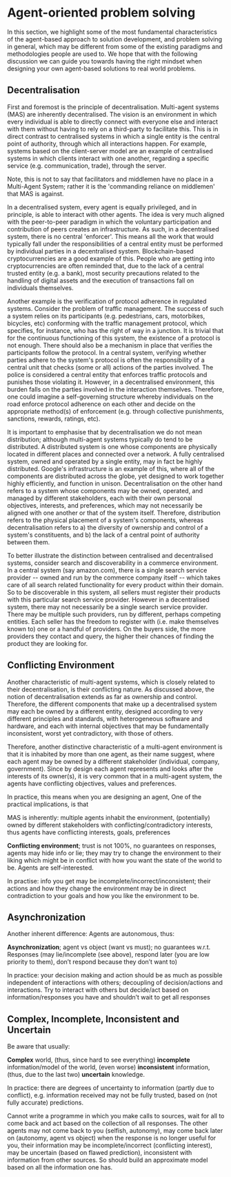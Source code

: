 # Agent-oriented problem solving
In this section, we highlight some of the most fundamental characteristics of the agent-based approach to solution development, and problem solving in general, which may be different from some of the existing paradigms and methodologies people are used to. We hope that with the following discussion we can guide you towards having the right mindset when designing your own agent-based solutions to real world problems.

<!-- Our aim with the following discussion is that we guide you--> 

## Decentralisation
First and foremost is the principle of decentralisation. Multi-agent systems (MAS) are inherently decentralised. The vision is an environment in which every individual is able to directly connect with everyone else and interact with them without having to rely on a third-party to facilitate this. This is in direct contrast to centralised systems in which a single entity is the central point of authority, through which all interactions happen. For example, systems based on the client-server model are an example of centralised systems in which <!--a central facility (the server) provides a set of services to the clients. Furthermore, in these systems,--> clients interact with one another, regarding a specific service (e.g. communication, trade), through the server. 

Note, this is not to say that facilitators and middlemen have no place in a Multi-Agent System; rather it is the 'commanding reliance on middlemen' that MAS is against.

In a decentralised system, every agent is equally privileged, and in principle, is able to interact with other agents. The idea is very much aligned with the peer-to-peer paradigm in which the voluntary participation and contribution of peers creates an infrastructure. As such, in a decentralised system, there is no central 'enforcer'. This means all the work that would typically fall under the responsibilities of a central entity must be performed by individual parties in a decentralised system. Blockchain-based cryptocurrencies are a good example of this. People who are getting into cryptocurrencies are often reminded that, due to the lack of a central trusted entity (e.g. a bank), most security precautions related to the handling of digital assets and the execution of transactions fall on individuals themselves. 

Another example is the verification of protocol adherence in regulated systems. Consider the problem of traffic management. The success of such a system relies on its participants (e.g. pedestrians, cars, motorbikes, bicycles, etc) conforming with the traffic management protocol, which specifies, for instance, who has the right of way in a junction. It is trivial that for the continuous functioning of this system, the existence of a protocol is not enough. There should also be a mechanism in place that verifies the participants follow the protocol. In a central system, verifying whether parties adhere to the system's protocol is often the responsibility of a central unit that checks (some or all) actions of the parties involved. The police is considered a central entity that enforces traffic protocols and punishes those violating it. However, in a decentralised environment, this burden falls on the parties involved in the interaction themselves. Therefore, one could imagine a self-governing structure whereby individuals on the road enforce protocol adherence on each other and decide on the appropriate method(s) of enforcement (e.g. through collective punishments, sanctions, rewards, ratings, etc).

It is important to emphasise that by decentralisation we do not mean distribution; although multi-agent systems typically do tend to be distributed. A distributed system is one whose components are physically located in different places and connected over a network. A fully centralised system, owned and operated by a single entity, may in fact be highly distributed. Google's infrastructure is an example of this, where all of the components are distributed across the globe, yet designed to work together highly efficiently, and function in unison. Decentralisation on the other hand refers to a system whose components may be owned, operated, and managed by different stakeholders, each with their own personal objectives, interests, and preferences, which may not necessarily be aligned with one another or that of the system itself. Therefore, distribution refers to the physical placement of a system's components, whereas decentralisation refers to a) the diversity of ownership and control of a system's constituents, and b) the lack of a central point of authority between them.    

To better illustrate the distinction between centralised and decentralised systems, consider search and discoverability in a commerce environment. In a central system (say amazon.com), there is a single search service provider -- owned and run by the commerce company itself -- which takes care of all search related functionality for every product within their domain. So to be discoverable in this system, all sellers must register their products with this particular search service provider. However in a decentralised system, there may not necessarily be a single search service provider. There may be multiple such providers, run by different, perhaps competing entities. Each seller has the freedom to register with (i.e. make themselves known to) one or a handful of providers. On the buyers side, the more providers they contact and query, the higher their chances of finding the product they are looking for. 

## Conflicting Environment

Another characteristic of multi-agent systems, which is closely related to their decentralisation, is their conflicting nature. As discussed above, the notion of decentralisation extends as far as ownership and control. Therefore, the different components that make up a decentralised system may each be owned by a different entity, designed according to very different principles and standards, with heterogeneous software and hardware, and each with internal objectives that may be fundamentally inconsistent, worst yet contradictory, with those of others. 

<!--As their name suggest, there are more than one agent in a multi-agent environment, each changing the state of the environment to their own liking. Crucially, as a decentralised system, MAS makes no such assumption that agents are owned by the same entity, or designed homogeneously along the same line of standards and principles. In fact, a distinctive characteristic of a multi-agent environment is that it is inhabited by more than one agent, each being owned by a different stakeholder (individual, company, government).-->

Therefore, another distinctive characteristic of a multi-agent environment is that it is inhabited by more than one agent, as their name suggest, where each agent may be owned by a different stakeholder (individual, company, government). Since by design each agent represents and looks after the interests of its owner(s), it is very common that in a multi-agent system, the agents have conflicting objectives, values and preferences.

In practice, this means when you are designing an agent, One of the practical implications, is that 

<!--
As agents are by design self-interested

As suggested by their name, there are more than one agent in a multi-agent environment, each changing the state of the environment to their own liking. Crucially, there is no assumption that all agents are owned by the same entity, or designed homogeneously along the same line of standards and principles. In fact, a distinctive characteristic of a multi-agent environment is that it is inhabited by more than one agent, each being owned by a different stakeholder (individual, company, government).  
-->
 
MAS is inherently: multiple agents inhabit the environment, (potentially) owned by different stakeholders with conflicting/contradictory interests, thus agents have conflicting interests, goals, preferences

**Conflicting environment**; trust is not 100%, no guarantees on responses, agents may hide info or lie; they may try to change the environment to their liking which might be in conflict with how you want the state of the world to be. Agents are self-interested.

In practise: info you get may be incomplete/incorrect/inconsistent; their actions and how they change the environment may be in direct contradiction to your goals and how you like the environment to be.

## Asynchronization

Another inherent difference: Agents are autonomous, thus:

**Asynchronization**; agent vs object (want vs must); no guarantees w.r.t. Responses (may lie/incomplete (see above), respond later (you are low priority to them), don’t respond because they don’t want to)

In practice: your decision making and action should be as much as possible independent of interactions with others; decoupling of decision/actions and interactions. Try to interact with others but decide/act based on information/responses you have and shouldn’t wait to get all responses

## Complex, Incomplete, Inconsistent and Uncertain

Be aware that usually:

**Complex** world, (thus, since hard to see everything) **incomplete** information/model of the world, (even worse) **inconsistent** information, (thus, due to the last two) **uncertain** knowledge. 

In practice: there are degrees of uncertainty to information (partly due to conflict), e.g. information received may not be fully trusted, based on (not fully accurate) predictions.

Cannot write a programme in which you make calls to sources, wait for all to come back and act based on the collection of all responses. The other agents may not come back to you (selfish, autonomy), may come back later on (autonomy, agent vs object) when the response is no longer useful for you, their information may be incomplete/incorrect (conflicting interest), may be uncertain (based on flawed prediction), inconsistent with information from other sources. So should build an approximate model based on all the information one has. 

<br />
